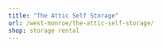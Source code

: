 ```yaml
---
title: "The Attic Self Storage"
url: /west-monroe/the-attic-self-storage/
shop: storage rental
---
```

